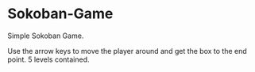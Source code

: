 # Sokoban-Game

Simple Sokoban Game.

Use the arrow keys to move the player around and get the box to the end point.
5 levels contained.
